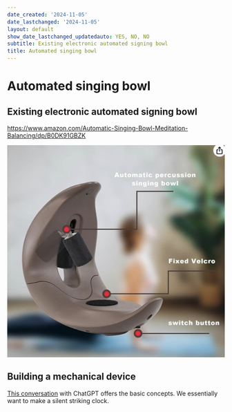 ```yaml
---
date_created: '2024-11-05'
date_lastchanged: '2024-11-05'
layout: default
show_date_lastchanged_updatedauto: YES, NO, NO
subtitle: Existing electronic automated signing bowl
title: Automated singing bowl
---
```

# Automated singing bowl 
## Existing electronic automated signing bowl

https://www.amazon.com/Automatic-Singing-Bowl-Meditation-Balancing/dp/B0DK91GBZK

![](media/cleanshot_2024-11-04-at-20-40-16@2x.png)

## Building a mechanical device

[This conversation](https://chatgpt.com/share/6729a2bf-40bc-800b-8d43-be7839487fbb) with ChatGPT offers the basic concepts. We essentially want to make a silent striking clock. 